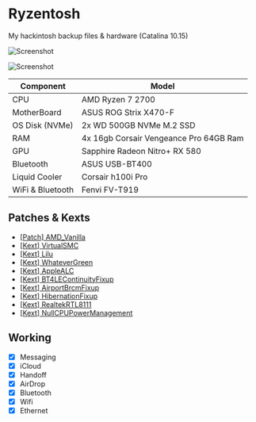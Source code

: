 # Ryzentosh

My hackintosh backup files & hardware (Catalina 10.15)

![Screenshot](https://github.com/kdbaustert/ryzen-hackintosh/blob/master/images/ryzentosh.jpg)

![Screenshot](https://github.com/kdbaustert/ryzen-hackintosh/blob/master/images/about.png)

| Component        | Model                                  |
| ---------------- | -------------------------------------- |
| CPU              | AMD Ryzen 7 2700                       |
| MotherBoard      | ASUS ROG Strix X470-F                  |
| OS Disk (NVMe)   | 2x WD 500GB NVMe M.2 SSD               |
| RAM              | 4x 16gb Corsair Vengeance Pro 64GB Ram |
| GPU              | Sapphire Radeon Nitro+ RX 580          |
| Bluetooth        | ASUS USB-BT400                         |
| Liquid Cooler    | Corsair h100i Pro                      |
| WiFi & Bluetooth | Fenvi FV-T919                          |

## Patches & Kexts

- [[Patch] AMD_Vanilla](https://github.com/AMD-OSX/AMD_Vanilla)
- [[Kext] VirtualSMC](https://github.com/acidanthera/VirtualSMC)
- [[Kext] Lilu](https://github.com/acidanthera/Lilu)
- [[Kext] WhateverGreen](https://github.com/acidanthera/WhateverGreen)
- [[Kext] AppleALC](https://github.com/acidanthera/AppleALC)
- [[Kext] BT4LEContinuityFixup](https://github.com/acidanthera/BT4LEContiunityFixup)
- [[Kext] AirportBrcmFixup](https://github.com/acidanthera/AirportBrcmFixup)
- [[Kext] HibernationFixup](https://github.com/acidanthera/HibernationFixup)
- [[Kext] RealtekRTL8111](https://bitbucket.org/RehabMan/os-x-realtek-network/downloads/)
- [[Kext] NullCPUPowerManagement](https://www.tonymacx86.com/resources/nullcpupowermanagement.268/)

## Working

- [x] Messaging
- [x] iCloud
- [x] Handoff
- [x] AirDrop
- [x] Bluetooth
- [x] Wifi
- [x] Ethernet
